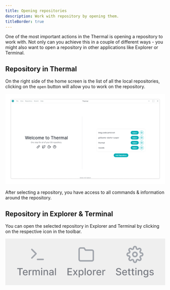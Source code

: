 ```yaml
---
title: Opening repositories
description: Work with repository by opening them.
titleBorder: true
---
```


One of the most important actions in the Thermal is opening a repository to work with. Not only can you achieve this in a couple of different ways - you might also want to open a repository in other applications like Explorer or Terminal.

## Repository in Thermal

On the right side of the home screen is the list of all the local repositories, clicking on the `open` button will allow you to work on the repository.

![List of local added repository](./images/welcome-page.png)

After selecting a repository, you have access to all commands & information around the repository.

## Repository in Explorer & Terminal

You can open the selected repository in Explorer and Terminal by clicking on the respective icon in the toolbar.

![Explorer & Terminal in Toolbar](./images/explorer-terminal-settings.png)
